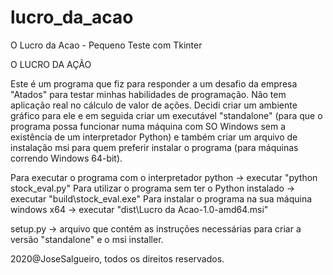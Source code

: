 # lucro_da_acao
O Lucro da Acao - Pequeno Teste com Tkinter

O LUCRO DA AÇÃO

Este é um programa que fiz para responder a um desafio da empresa "Atados" para testar minhas habilidades de programação. 
Não tem aplicação real no cálculo de valor de ações.
Decidi criar um ambiente gráfico para ele e em seguida criar um executável "standalone" (para que o programa possa funcionar numa máquina com 
SO Windows sem a existência de um interpretador Python) e também criar um arquivo de instalação msi para quem preferir instalar o programa (para máquinas
correndo Windows 64-bit).

Para executar o programa com o interpretador python -> executar "python stock_eval.py"
Para utilizar o programa sem ter o Python instalado -> executar "build\stock_eval.exe"
Para instalar o programa na sua máquina windows x64 -> executar "dist\Lucro da Acao-1.0-amd64.msi"

setup.py -> arquivo que contém as instruções necessárias para criar a versão "standalone" e o msi installer.

2020@JoseSalgueiro, todos os direitos reservados.
